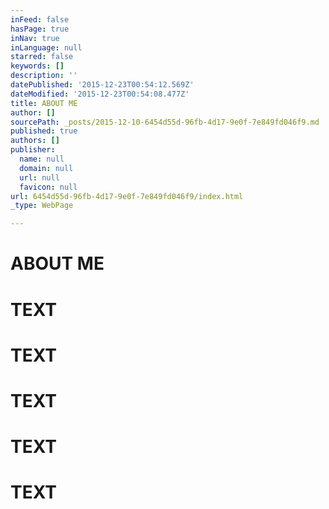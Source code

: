 ```yaml
---
inFeed: false
hasPage: true
inNav: true
inLanguage: null
starred: false
keywords: []
description: ''
datePublished: '2015-12-23T00:54:12.569Z'
dateModified: '2015-12-23T00:54:08.477Z'
title: ABOUT ME
author: []
sourcePath: _posts/2015-12-10-6454d55d-96fb-4d17-9e0f-7e849fd046f9.md
published: true
authors: []
publisher:
  name: null
  domain: null
  url: null
  favicon: null
url: 6454d55d-96fb-4d17-9e0f-7e849fd046f9/index.html
_type: WebPage

---
```

# ABOUT ME

# TEXT

# TEXT

# TEXT

# TEXT

# TEXT